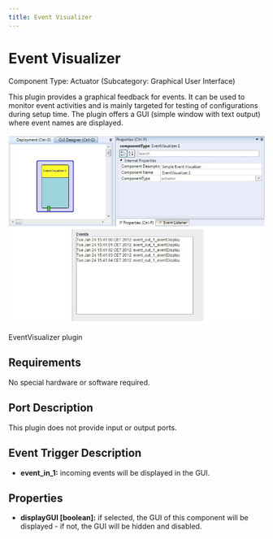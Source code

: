 ```yaml
---
title: Event Visualizer
---
```


# Event Visualizer

Component Type: Actuator (Subcategory: Graphical User Interface)

This plugin provides a graphical feedback for events. It can be used to monitor event activities and is mainly targeted for testing of configurations during setup time. The plugin offers a GUI (simple window with text output) where event names are displayed.

![Screenshot: EventVisualizer plugin](img/eventvisualizer.jpg "Screenshot: EventVisualizer plugin")

EventVisualizer plugin

## Requirements

No special hardware or software required.

## Port Description

This plugin does not provide input or output ports.

## Event Trigger Description

*   **event\_in\_1:** incoming events will be displayed in the GUI.

## Properties

*   **displayGUI \[boolean\]:** if selected, the GUI of this component will be displayed - if not, the GUI will be hidden and disabled.